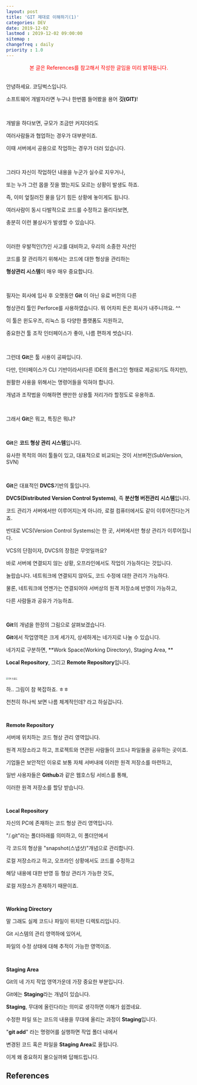 ```yaml
---
layout: post
title: 'GIT 제대로 이해하기(1)'
categories: DEV
date: 2019-12-02
lastmod : 2019-12-02 09:00:00
sitemap :
changefreq : daily
priority : 1.0
---
```


<center><span style="color:red">본 글은 References를 참고해서 작성한 글임을 미리 밝혀둡니다.</span></center>
<br>

안녕하세요. 코딩벅스입니다. 

소프트웨어 개발자라면 누구나 한번쯤 들어봤을 용어 **깃(GIT)**!

<br>

개발을 하다보면, 규모가 조금만 커지더라도

여러사람들과 협업하는 경우가 대부분이죠. 

이때 서버에서 공용으로 작업하는 경우가 더러 있습니다. 

<br>

그러다 자신이 작업하던 내용을 누군가 실수로 지우거나, 

또는 누가 그런 몹쓸 짓을 했는지도 모르는 상황이 발생도 하죠.

즉, 이미 엎질러진 물을 담기 힘든 상황에 놓이게도 됩니다. 

여러사람이 동시 다발적으로 코드를 수정하고 올리다보면,

충분히 이런 불상사가 발생할 수 있습니다. 

<br>

이러한 우발적인(?)인 사고를 대비하고, 우리의 소중한 자산인 

코드를 잘 관리하기 위해서는 코드에 대한 형상을 관리하는 

**형상관리 시스템**이 매우 매우 중요합니다. 

<br>

필자는 회사에 입사 후 오랫동안 **Git** 이 아닌 유료 버전의 다른

형상관리 툴인 Perforce를 사용하였습니다. 뭐 어차피 돈은 회사가 내주니까요. ^^

이 툴은 윈도우즈, 리눅스 등 다양한 플랫폼도 지원하고,  

중요한건 툴 조작 인터페이스가 좋아, 나름 편하게 썻습니다. 

<br>

그런데 **Git**은 툴 사용이 공짜입니다. 

다만, 인터페이스가 CLI 기반이라서(다른 IDE의 플러그인 형태로 제공되기도 하지만),

원활한 사용을 위해서는 명령어들을 익혀야 합니다. 

개념과 조작법을 이해하면 왠만한 상용툴 저리가라 할정도로 유용하죠.

<br>

그래서 **Git**은 뭐고, 특징은 뭐냐?

<br>

**Git**은 **코드 형상 관리 시스템**입니다. 

유사한 목적의 여러 툴들이 있고, 대표적으로 비교되는 것이 서브버전(SubVersion, SVN)

<br>

**Git**은 대표적인 **DVCS**기반의 툴입니다.

**DVCS(Distributed Version Control Systems)**, 즉 **분산형 버전관리 시스템**입니다. 

코드 관리가 서버에서만 이루어지는게 아니라, 로컬 컴퓨터에서도 같이 이루어진다는거죠. 

반대로 VCS(Version Control Systems)는 한 곳, 서버에서만 형상 관리가 이루어집니다. 

VCS의 단점이자, DVCS의 장점은 무엇일까요? 

바로 서버에 연결되지 않는 상황, 오프라인에서도 작업이 가능하다는 것입니다. 

놀랍습니다. 네트워크에 연결되지 않아도, 코드 수정에 대한 관리가 가능하다. 

물론, 네트워크에 언젠가는 연결되어야 서버상의 원격 저장소에 반영이 가능하고, 

다른 사람들과 공유가 가능하죠. 

<br>

**Git**의 개념을 한장의 그림으로 살펴보겠습니다.

**Git**에서 작업영역은 크게 세가지, 상세하게는 네가지로 나눌 수 있습니다. 

네가지로 구분하면, **Work Space(Working Directory), Staging Area, **

**Local Repository**, 그리고 **Remote Repository**입니다. 

<br>

<img src="https://d33wubrfki0l68.cloudfront.net/9bad221b597d1ea977a7bb360f369d869dc905ac/9a6eb/img/git-operations.png" alt="Git 흐름도" style="zoom:40%;" />

<br>

하.. 그림이 참 복잡하죠. ㅎㅎ 

천천히 하나씩 보면 나름 체계적인데? 라고 하실겁니다. 

<br>

**Remote Repository**

서버에 위치하는 코드 형상 관리 영역입니다.

원격 저장소라고 하고, 프로젝트와 연관된 사람들이 코드나 파일들을 공유하는 곳이죠. 

기업들은 보안적인 이유로 보통 자체 서버내에 이러한 원격 저장소를 마련하고, 

일반 사용자들은 **Github**과 같은 웹호스팅 서비스를 통해, 

이러한 원격 저장소를 할당 받습니다.

<br>

**Local Repository**

자신의 PC에 존재하는 코드 형상 관리 영역입니다. 

"/.git"라는 폴더아래를 의미하고, 이 폴더안에서

각 코드의 형상을 "snapshot(스냅샷)"개념으로 관리합니다. 

로컬 저장소라고 하고, 오프라인 상황에서도 코드를 수정하고 

해당 내용에 대한 반영 등 형상 관리가 가능한 것도, 

로컬 저장소가 존재하기 때문이죠. 

<br>

**Working Directory**

말 그래도 실제 코드나 파일이 위치한 디렉토리입니다. 

Git 시스템의 관리 영역하에 있어서, 

파일의 수정 상태에 대해 추적이 가능한 영역이죠. 



<br>

**Staging Area**

Git의 네 가지 작업 영역가운데 가장 중요한 부분입니다.  

Git에는 **Staging**라는 개념이 있습니다. 

**Staging**, 무대에 올린다라는 의미로 생각하면 이해가 쉽겠네요. 

수정한 파일 또는 코드의 내용을 무대에 올리는 과정이 **Staging**입니다. 

"**git add**" 라는 명령어를 실행하면 작업 폴더 내에서 

변경된 코드 혹은 파일을 **Staging Area**로 올립니다. 

이게 왜 중요하지 물으실까봐 답해드립니다. 





## References

[1]: https://medium.com/@nsh235482/git-%EC%8B%A0%EC%9E%85%EA%B0%9C%EB%B0%9C%EC%9E%90%EC%9D%98-git-%EC%82%AC%EC%9A%A9%EA%B8%B0-1-%EA%B8%B0%EB%B3%B8-%EA%B5%AC%EC%A1%B0-%EC%9D%B4%ED%95%B4%ED%95%98%EA%B8%B0-728c64824ebe	"GIT 기본 구조 이해하기"

[2]: http://blog.outsider.ne.kr/865
[3]:https://dimdim.tistory.com/entry/GIT%EC%97%90-%EB%8C%80%ED%95%9C-%EB%82%B4%EC%9A%A9%EC%A0%95%EB%A6%AC-%EC%A0%95%EB%A6%AC%EC%A4%91(https://dimdim.tistory.com/entry/GIT에-대한-내용정리-정리중)

